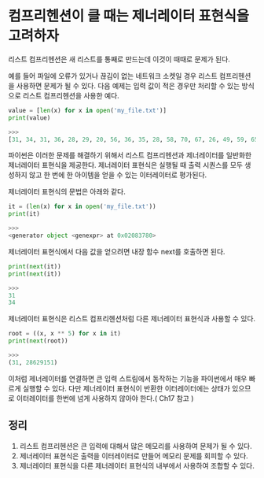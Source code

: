 # 컴프리헨션이 클 때는 제너레이터 표현식을 고려하자

리스트 컴프리헨션은 새 리스트를 통째로 만드는데 이것이 때때로 문제가 된다.

예를 들어 파일에 오류가 있거나 끊김이 없는 네트워크 소켓일 경우 리스트 컴프리헨션을 사용하면 문제가 될 수 있다. 다음 예제는 입력 값이 적은 경우만 처리할 수 있는 방식으로 리스트 컴프리헨션을 사용한 예다.
```py
value = [len(x) for x in open('my_file.txt')]
print(value)

>>>
[31, 34, 31, 36, 28, 29, 20, 56, 36, 35, 28, 58, 70, 67, 26, 49, 59, 65, 64]
```

파이썬은 이러한 문제를 해결하기 위해서 리스트 컴프리헨션과 제너레이터를 일반화한 제너레이터 표현식을 제공한다. 제너레이터 표현식은 실행될 때 출력 시퀀스를 모두 생성하지 않고 한 번에 한 아이템을 얻을 수 있는 이터레이터로 평가된다.

제너레이터 표현식의 문법은 아래와 같다.
```py
it = (len(x) for x in open('my_file.txt'))
print(it)

>>>
<generator object <genexpr> at 0x02083780>
```

제너레이터 표현식에서 다음 값을 얻으려면 내장 함수 next를 호출하면 된다.
```py
print(next(it))
print(next(it))

>>>
31
34
```

제너레이터 표현식은 리스트 컴프리헨션처럼 다른 제너레이터 표현식과 사용할 수 있다.
```py
root = ((x, x ** 5) for x in it)
print(next(root))

>>>
(31, 28629151)
```

이처럼 제너레이터를 연결하면 큰 입력 스트림에서 동작하는 기능을 파이썬에서 매우 빠르게 실행할 수 있다. 다만 제너레이터 표현식이 반환한 이터레이터에는 상태가 있으므로 이터레이터를 한번에 넘게 사용하지 않아야 한다.( Ch17 참고 )

## 정리
1. 리스트 컴프리헨션은 큰 입력에 대해서 많은 메모리를 사용하여 문제가 될 수 있다.
2. 제너레이터 표현식은 출력을 이터레이터로 만들어 메모리 문제를 회피할 수 있다.
3. 제너레이터 표현식을 다른 제너레이터 표현식의 내부에서 사용하여 조합할 수 있다.